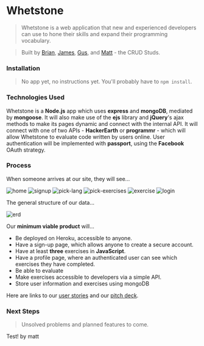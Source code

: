 # Whetstone

> Whetstone is a web application that new and experienced developers can use to hone their skills and expand their programming vocabulary.

> Built by [Brian](https://github.com/Brian60657), [James](https://github.com/JMEssex), [Gus](https://github.com/gnordhielm), and [Matt](https://github.com/mld78) - the CRUD Studs.

### Installation

> No app yet, no instructions yet. You'll probably have to `npm install`.

### Technologies Used

Whetstone is a **Node.js** app which uses **express** and **mongoDB**, mediated by **mongoose**. It will also make use of the **ejs** library and **jQuery**'s ajax methods to make its pages dynamic and connect with the internal API. It will connect with one of two APIs - **HackerEarth** or **programmr** - which will allow Whetstone to evaluate code written by users online. User authentication will be implemented with **passport**, using the **Facebook** OAuth strategy.

### Process

When someone arrives at our site, they will see...

![home](readme_assets/home.JPG)
![signup](readme_assets/signup.JPG)
![pick-lang](readme_assets/pick-lang.JPG)
![pick-exercises](readme_assets/pick-exercises.JPG)
![exercise](readme_assets/exercise.JPG)
![login](readme_assets/login.JPG)

The general structure of our data...

![erd](readme_assets/erd.png)

Our **minimum viable product** will...

* Be deployed on Heroku, accessible to anyone.
* Have a sign-up page, which allows anyone to create a secure account.
* Have at least **three** exercises in **JavaScript**.
* Have a profile page, where an authenticated user can see which exercises they have completed.
* Be able to evaluate
* Make exercises accessible to developers via a simple API.
* Store user information and exercises using mongoDB

Here are links to our [user stories](https://trello.com/b/xufvXcpc/crud-studs-whetstone) and our [pitch deck](https://prezi.com/pibq6kokc1u9/whetstone/?utm_campaign=share&utm_medium=copy).

### Next Steps

> Unsolved problems and planned features to come.



Test! by matt
